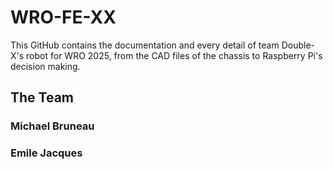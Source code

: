 # WRO-FE-XX

This GitHub contains the documentation and every detail of team Double-X's robot for WRO 2025, from the CAD files of the chassis to Raspberry Pi's decision making. 

## The Team
### Michael Bruneau

### Emile Jacques
